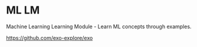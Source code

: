 # ML LM

Machine Learning Learning Module - Learn ML concepts through examples.


https://github.com/exo-explore/exo
